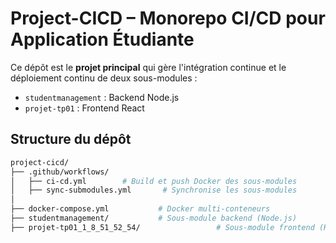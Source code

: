 # Project-CICD – Monorepo CI/CD pour Application Étudiante

Ce dépôt est le **projet principal** qui gère l'intégration continue et le déploiement continu de deux sous-modules :
- `studentmanagement` : Backend Node.js
- `projet-tp01` : Frontend React

## Structure du dépôt

```bash
project-cicd/
├── .github/workflows/
│   ├── ci-cd.yml        # Build et push Docker des sous-modules
│   ├── sync-submodules.yml       # Synchronise les sous-modules
│
├── docker-compose.yml           # Docker multi-conteneurs 
├── studentmanagement/           # Sous-module backend (Node.js)
├── projet-tp01_1_8_51_52_54/                 # Sous-module frontend (React)
